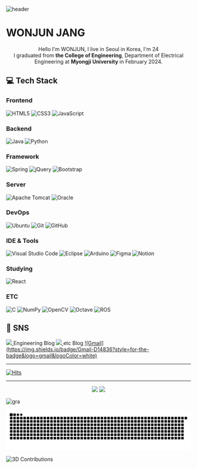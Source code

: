 ![header](https://capsule-render.vercel.app/api?type=cylinder&text=Juniel1299!)

# WONJUN JANG

<p align="center">
  Hello I'm WONJUN, I live in Seoul in Korea, I'm 24<br>
  I graduated from <b>the College of Engineering</b>, Department of Electrical Engineering at <b>Myongji University</b> in February 2024.
</p>

## 💻 Tech Stack

### Frontend

![HTML5](https://img.shields.io/badge/html5-%23E34F26.svg?style=for-the-badge&logo=html5&logoColor=white)
![CSS3](https://img.shields.io/badge/css3-%231572B6.svg?style=for-the-badge&logo=css3&logoColor=white)
![JavaScript](https://img.shields.io/badge/javascript-%23323330.svg?style=for-the-badge&logo=javascript&logoColor=%23F7DF1E)

### Backend

![Java](https://img.shields.io/badge/java-%23ED8B00.svg?style=for-the-badge&logo=openjdk&logoColor=white)
![Python](https://img.shields.io/badge/python-3670A0?style=for-the-badge&logo=python&logoColor=ffdd54)

### Framework

![Spring](https://img.shields.io/badge/spring-%236DB33F.svg?style=for-the-badge&logo=spring&logoColor=white)
![jQuery](https://img.shields.io/badge/jquery-%230769AD.svg?style=for-the-badge&logo=jquery&logoColor=white)
![Bootstrap](https://img.shields.io/badge/bootstrap-%238511FA.svg?style=for-the-badge&logo=bootstrap&logoColor=white)

### Server

![Apache Tomcat](https://img.shields.io/badge/apache%20tomcat-%23F8DC75.svg?style=for-the-badge&logo=apache-tomcat&logoColor=black)
![Oracle](https://img.shields.io/badge/Oracle-F80000?style=for-the-badge&logo=oracle&logoColor=white)

### DevOps

![Ubuntu](https://img.shields.io/badge/Ubuntu-E95420?style=for-the-badge&logo=ubuntu&logoColor=white)
![Git](https://img.shields.io/badge/git-%23F05033.svg?style=for-the-badge&logo=git&logoColor=white)
![GitHub](https://img.shields.io/badge/github-%23121011.svg?style=for-the-badge&logo=github&logoColor=white)

### IDE & Tools

![Visual Studio Code](https://img.shields.io/badge/Visual%20Studio%20Code-0078d7.svg?style=for-the-badge&logo=visual-studio-code&logoColor=white)
![Eclipse](https://img.shields.io/badge/Eclipse-FE7A16.svg?style=for-the-badge&logo=Eclipse&logoColor=white)
![Arduino](https://img.shields.io/badge/-Arduino-00979D?style=for-the-badge&logo=Arduino&logoColor=white)
![Figma](https://img.shields.io/badge/figma-%23F24E1E.svg?style=for-the-badge&logo=figma&logoColor=white)
![Notion](https://img.shields.io/badge/Notion-%23000000.svg?style=for-the-badge&logo=notion&logoColor=white)

### Studying

![React](https://img.shields.io/badge/react-%2320232a.svg?style=for-the-badge&logo=react&logoColor=%2361DAFB)

### ETC

![C](https://img.shields.io/badge/c-%2300599C.svg?style=for-the-badge&logo=c&logoColor=white)
![NumPy](https://img.shields.io/badge/numpy-%23013243.svg?style=for-the-badge&logo=numpy&logoColor=white)
![OpenCV](https://img.shields.io/badge/opencv-%23white.svg?style=for-the-badge&logo=opencv&logoColor=white)
![Octave](https://img.shields.io/badge/OCTAVE-darkblue?style=for-the-badge&logo=octave&logoColor=fcd683)
![ROS](https://img.shields.io/badge/ros-%230A0FF9.svg?style=for-the-badge&logo=ros&logoColor=white)

## 💌 SNS

<a href="https://problem-child.tistory.com/">
  <img src="https://img.shields.io/badge/TIBLOG-Yellow?style=social&logo=TISTORY&LogoColor=09B3AF"/>
</a> 
<span>Engineering Blog</span>

<a href="https://blog.naver.com/juniel1299">
  <img src="https://img.shields.io/badge/NaverBlog-Green?style=social&logo=Naver&LogoColor=03C75A"/>
</a>
<span>etc Blog</span>

<a href="mailto:kkhw1202@gmail.com">
  ![Gmail](https://img.shields.io/badge/Gmail-D14836?style=for-the-badge&logo=gmail&logoColor=white)
</a>

---

[![Hits](https://hits.seeyoufarm.com/api/count/incr/badge.svg?url=https%3A%2F%2Fgithub.com%2Fjuniel1299&count_bg=%23E72727&title_bg=%233D88DB&icon=&icon_color=%23E7E7E7&title=hits&edge_flat=false)](https://hits.seeyoufarm.com)

---

<p align="center">
  <img src="https://github-readme-stats.vercel.app/api/top-langs/?username=juniel1299&layout=compact&theme=gruvbox">
  <img src="https://github-readme-stats.vercel.app/api?username=juniel1299&show_icons=true&theme=gruvbox">
</p>

![gra](https://github-readme-activity-graph.vercel.app/graph?username=juniel1299&bg_color=000000&color=3366ff&line=A0153E&point=FF204E&area=true&hide_border=true)

![snake gif](https://github.com/juniel1299/juniel1299/blob/output/github-contribution-grid-snake.svg)

![3D Contributions](./profile-3d-contrib/profile-night-rainbow.svg)
